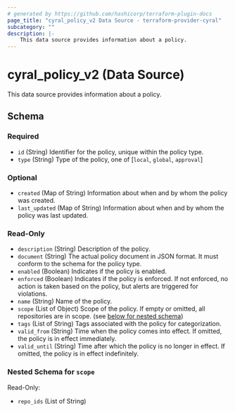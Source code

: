 ```yaml
---
# generated by https://github.com/hashicorp/terraform-plugin-docs
page_title: "cyral_policy_v2 Data Source - terraform-provider-cyral"
subcategory: ""
description: |-
    This data source provides information about a policy.
---
```


# cyral_policy_v2 (Data Source)

This data source provides information about a policy.

<!-- schema generated by tfplugindocs -->

## Schema

### Required

-   `id` (String) Identifier for the policy, unique within the policy type.
-   `type` (String) Type of the policy, one of [`local`, `global`, `approval`]

### Optional

-   `created` (Map of String) Information about when and by whom the policy was created.
-   `last_updated` (Map of String) Information about when and by whom the policy was last updated.

### Read-Only

-   `description` (String) Description of the policy.
-   `document` (String) The actual policy document in JSON format. It must conform to the schema for the policy type.
-   `enabled` (Boolean) Indicates if the policy is enabled.
-   `enforced` (Boolean) Indicates if the policy is enforced. If not enforced, no action is taken based on the policy, but alerts are triggered for violations.
-   `name` (String) Name of the policy.
-   `scope` (List of Object) Scope of the policy. If empty or omitted, all repositories are in scope. (see [below for nested schema](#nestedatt--scope))
-   `tags` (List of String) Tags associated with the policy for categorization.
-   `valid_from` (String) Time when the policy comes into effect. If omitted, the policy is in effect immediately.
-   `valid_until` (String) Time after which the policy is no longer in effect. If omitted, the policy is in effect indefinitely.

<a id="nestedatt--scope"></a>

### Nested Schema for `scope`

Read-Only:

-   `repo_ids` (List of String)
